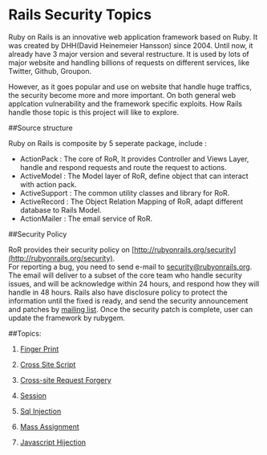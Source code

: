 # Rails Security Topics

Ruby on Rails is an innovative web application framework based on Ruby. It was created by DHH(David Heinemeier Hansson) since 2004. Until now, it already have 3 major version and several restructure. It is used by lots of major website and handling billions of requests on different services, like Twitter, Github, Groupon. 

However, as it goes popular and use on website that handle huge traffics, the security become more and more important. On both general web applcation vulnerability and the framework specific exploits. How Rails handle those topic is this project will like to explore.


##Source structure

Ruby on Rails is composite by 5 seperate package, include :

* ActionPack : The core of RoR, It provides Controller and Views Layer, handle and respond requests and route the request to actions.
* ActiveModel : The Model layer of RoR, define object that can interact with action pack.
* ActiveSupport : The common utility classes and library for RoR.
* ActiveRecord : The Object Relation Mapping of RoR, adapt different database to Rails Model.
* ActionMailer : The email service of RoR.

##Security Policy

RoR provides their security policy on [http://rubyonrails.org/security](http://rubyonrails.org/security).  For reporting a bug, you need to send e-mail to security@rubyonrails.org.  The email will deliver to a subset of the core team who handle security issues, and will be acknowledge within 24 hours, and respond how they will handle in 48 hours. Rails also have disclosure policy to protect the information until the fixed is ready, and send the security announcement and patches by [mailing list](http://groups.google.com/group/rubyonrails-security). Once the security patch is complete, user can update the framework by rubygem.
##Topics:
1. [Finger Print](https://github.com/Rafe/rails_security/blob/master/01_fingerprint.md)
2. [Cross Site Script](https://github.com/Rafe/rails_security/blob/master/02_xss.md)
3. [Cross-site Request Forgery](https://github.com/Rafe/rails_security/blob/master/03_csrf.md)
4. [Session](https://github.com/Rafe/rails_security/blob/master/04_session.md)
5. [Sql Injection](https://github.com/Rafe/rails_security/blob/master/05_sql_injection.md)
6. [Mass Assignment](https://github.com/Rafe/rails_security/blob/master/06_mass_assignment.md)
7. [Javascript Hijection](https://github.com/Rafe/rails_security/blob/master/07_javascript_hijacking.md)

		
		